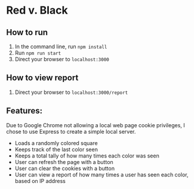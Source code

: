 # Red v. Black

## How to run
1. In the command line, run `npm install`
2. Run `npm run start`
3. Direct your browser to `localhost:3000`

## How to view report
1. Direct your browser to `localhost:3000/report`

## Features:
Due to Google Chrome not allowing a local web page cookie privileges, I chose to use Express to create a simple local server.
- Loads a randomly colored square
- Keeps track of the last color seen
- Keeps a total tally of how many times each color was seen
- User can refresh the page with a button
- User can clear the cookies with a button
- User can view a report of how many times a user has seen each color, based on IP address
